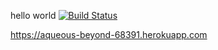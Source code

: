 hello world
[![Build Status](https://travis-ci.org/tobbetubil/myDemoApp.svg?branch=master)](https://travis-ci.org/tobbetubil/myDemoApp)


https://aqueous-beyond-68391.herokuapp.com